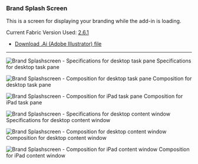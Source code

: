 ### Brand Splash Screen

This is a screen for displaying your branding while the add-in is loading.

Current Fabric Version Used: [2.6.1](https://github.com/OfficeDev/office-ui-fabric-core/releases/tag/2.6.1)

* [Download .Ai (Adobe Illustrator) file](https://github.com/OfficeDev/Office-Add-in-UX-Design-Patterns/blob/master/Patterns/Source%20Files/Brand_splashscreen.ai?raw=true)

***

![Brand Splashscreen - Specifications for desktop task pane](https://raw.githubusercontent.com/OfficeDev/Office-Add-in-UX-Design-Patterns/master/Patterns/Assets/Brand_Splashscreen/Brand_splashscreen_Desktop%20Task%20Pane%20Callouts.png)
Specifications for desktop task pane 


![Brand Splashscreen - Composition for desktop task pane](https://raw.githubusercontent.com/OfficeDev/Office-Add-in-UX-Design-Patterns/master/Patterns/Assets/Brand_Splashscreen/Brand_splashscreen_Desktop%20Task%20Pane.png)
Composition for desktop task pane 


![Brand Splashscreen - Composition for iPad task pane](https://raw.githubusercontent.com/OfficeDev/Office-Add-in-UX-Design-Patterns/master/Patterns/Assets/Brand_Splashscreen/Brand_splashscreen_iPad%20Task%20Pane.png)
Composition for iPad task pane 


![Brand Splashscreen - Specifications for desktop content window](https://raw.githubusercontent.com/OfficeDev/Office-Add-in-UX-Design-Patterns/master/Patterns/Assets/Brand_Splashscreen/Brand_splashscreen_Desktop%20Content%20Window%20Callouts.png)
Specifications for desktop content window


![Brand Splashscreen - Composition for desktop content window](https://raw.githubusercontent.com/OfficeDev/Office-Add-in-UX-Design-Patterns/master/Patterns/Assets/Brand_Splashscreen/Brand_splashscreen_Desktop%20Content%20Window.png)
Composition for desktop content window


![Brand Splashscreen - Composition for iPad content window](https://raw.githubusercontent.com/OfficeDev/Office-Add-in-UX-Design-Patterns/master/Patterns/Assets/Brand_Splashscreen/Brand_splashscreen_iPad%20Content%20Window.png)
Composition for iPad content window
